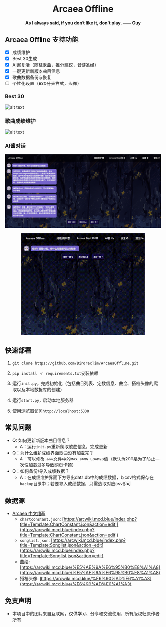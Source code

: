 <h1 align="center">Arcaea Offline</h1>

<div align="center">

**As I always said, if you don't like it, don't play.    —— Guy**

</div>

## Arcaea Offline 支持功能

- [x] 成绩维护
- [x] Best 30生成
- [x] AI酱复活（随机歌曲，推分建议，音游圣经）
- [x] 一键更新新版本曲目信息
- [x] 歌曲数据备份与恢复
- [ ] 个性化设置（B30分表样式，头像） 

### Best 30

![alt text](./assets/readme/readme_best30.png)

### 歌曲成绩维护

![alt text](./assets/readme/readme_scores.png)

### AI酱对话

![alt text](./assets/readme/readme_aichan.png)

<div align="center">

![alt text](./assets/readme/aichan.gif)

</div>

## 快速部署

1. `git clone https://github.com/DinorexTim/ArcaeaOffline.git`
2. `pip install -r requirements.txt`安装依赖

3. 运行`init.py`，完成初始化（包括曲目列表、定数信息、曲绘、搭档头像的爬取以及本地数据库的创建）

4. 运行`start.py`，启动本地服务器

5. 使用浏览器访问`http://localhost:5000`

## 常见问题

- Q: 如何更新新版本曲目信息？
    - A：运行`init.py`重新爬取歌曲信息，完成更新
- Q：为什么维护成绩界面歌曲没有加载完？
    - A：可以修改`.env`文件中的`MAX_SONG_LOADED`值（默认为200是为了防止一次性加载过多导致网页卡顿）
- Q：如何备份/导入成绩数据？
    - A：在成绩维护界面下方导出data.db中的成绩数据，以csv格式保存在`backup`目录中；若要导入成绩数据，只需选取对应csv即可

## 数据源

- [Arcaea 中文维基](https://arcwiki.mcd.blue)
    - `chartconstant.json`: [https://arcwiki.mcd.blue/index.php?title=Template:ChartConstant.json&action=edit'](https://arcwiki.mcd.blue/index.php?title=Template:ChartConstant.json&action=edit')
    - `songlist.json`: [https://arcwiki.mcd.blue/index.php?title=Template:Songlist.json&action=edit](https://arcwiki.mcd.blue/index.php?title=Template:Songlist.json&action=edit)
    - 曲绘: [https://arcwiki.mcd.blue/%E5%AE%9A%E6%95%B0%E8%A1%A8](https://arcwiki.mcd.blue/%E5%AE%9A%E6%95%B0%E8%A1%A8)
    - 搭档头像: [https://arcwiki.mcd.blue/%E6%90%AD%E6%A1%A3](https://arcwiki.mcd.blue/%E6%90%AD%E6%A1%A3)

## 免责声明

- 本项目中的图片来自互联网，仅供学习、分享和交流使用，所有版权归原作者所有
